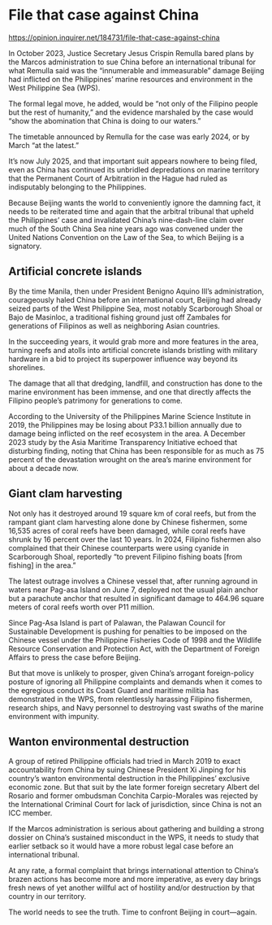 # File that case against China

https://opinion.inquirer.net/184731/file-that-case-against-china



In October 2023, Justice Secretary Jesus Crispin Remulla bared plans by the Marcos administration to sue China before an international tribunal for what Remulla said was the “innumerable and immeasurable” damage Beijing had inflicted on the Philippines’ marine resources and environment in the West Philippine Sea (WPS).

The formal legal move, he added, would be “not only of the Filipino people but the rest of humanity,” and the evidence marshaled by the case would “show the abomination that China is doing to our waters.”

The timetable announced by Remulla for the case was early 2024, or by March “at the latest.”

It’s now July 2025, and that important suit appears nowhere to being filed, even as China has continued its unbridled depredations on marine territory that the Permanent Court of Arbitration in the Hague had ruled as indisputably belonging to the Philippines.

Because Beijing wants the world to conveniently ignore the damning fact, it needs to be reiterated time and again that the arbitral tribunal that upheld the Philippines’ case and invalidated China’s nine-dash-line claim over much of the South China Sea nine years ago was convened under the United Nations Convention on the Law of the Sea, to which Beijing is a signatory.



##  Artificial concrete islands



By the time Manila, then under President Benigno Aquino III’s administration, courageously haled China before an international court, Beijing had already seized parts of the West Philippine Sea, most notably Scarborough Shoal or Bajo de Masinloc, a traditional fishing ground just off Zambales for generations of Filipinos as well as neighboring Asian countries.

In the succeeding years, it would grab more and more features in the area, turning reefs and atolls into artificial concrete islands bristling with military hardware in a bid to project its superpower influence way beyond its shorelines.

The damage that all that dredging, landfill, and construction has done to the marine environment has been immense, and one that directly affects the Filipino people’s patrimony for generations to come.

According to the University of the Philippines Marine Science Institute in 2019, the Philippines may be losing about P33.1 billion annually due to damage being inflicted on the reef ecosystem in the area. A December 2023 study by the Asia Maritime Transparency Initiative echoed that disturbing finding, noting that China has been responsible for as much as 75 percent of the devastation wrought on the area’s marine environment for about a decade now.



##  Giant clam harvesting



Not only has it destroyed around 19 square km of coral reefs, but from the rampant giant clam harvesting alone done by Chinese fishermen, some 16,535 acres of coral reefs have been damaged, while coral reefs have shrunk by 16 percent over the last 10 years. In 2024, Filipino fishermen also complained that their Chinese counterparts were using cyanide in Scarborough Shoal, reportedly “to prevent Filipino fishing boats [from fishing] in the area.”

The latest outrage involves a Chinese vessel that, after running aground in waters near Pag-asa Island on June 7, deployed not the usual plain anchor but a parachute anchor that resulted in significant damage to 464.96 square meters of coral reefs worth over P11 million.

Since Pag-Asa Island is part of Palawan, the Palawan Council for Sustainable Development is pushing for penalties to be imposed on the Chinese vessel under the Philippine Fisheries Code of 1998 and the Wildlife Resource Conservation and Protection Act, with the Department of Foreign Affairs to press the case before Beijing.

But that move is unlikely to prosper, given China’s arrogant foreign-policy posture of ignoring all Philippine complaints and demands when it comes to the egregious conduct its Coast Guard and maritime militia has demonstrated in the WPS, from relentlessly harassing Filipino fishermen, research ships, and Navy personnel to destroying vast swaths of the marine environment with impunity.



##  Wanton environmental destruction



A group of retired Philippine officials had tried in March 2019 to exact accountability from China by suing Chinese President Xi Jinping for his country’s wanton environmental destruction in the Philippines’ exclusive economic zone. But that suit by the late former foreign secretary Albert del Rosario and former ombudsman Conchita Carpio-Morales was rejected by the International Criminal Court for lack of jurisdiction, since China is not an ICC member.

If the Marcos administration is serious about gathering and building a strong dossier on China’s sustained misconduct in the WPS, it needs to study that earlier setback so it would have a more robust legal case before an international tribunal.

At any rate, a formal complaint that brings international attention to China’s brazen actions has become more and more imperative, as every day brings fresh news of yet another willful act of hostility and/or destruction by that country in our territory.

The world needs to see the truth. Time to confront Beijing in court—again.